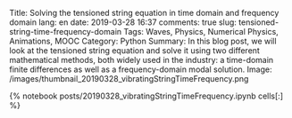 ﻿Title: Solving the tensioned string equation in time domain and frequency domain
lang: en
date: 2019-03-28 16:37
comments: true
slug: tensioned-string-time-frequency-domain
Tags: Waves, Physics, Numerical Physics, Animations, MOOC
Category: Python
Summary: In this blog post, we will look at the tensioned string equation and solve it using two different mathematical methods, both widely used in the industry: a time-domain finite differences as well as a frequency-domain modal solution.
Image: /images/thumbnail_20190328_vibratingStringTimeFrequency.png

{% notebook posts/20190328_vibratingStringTimeFrequency.ipynb cells[:] %}
